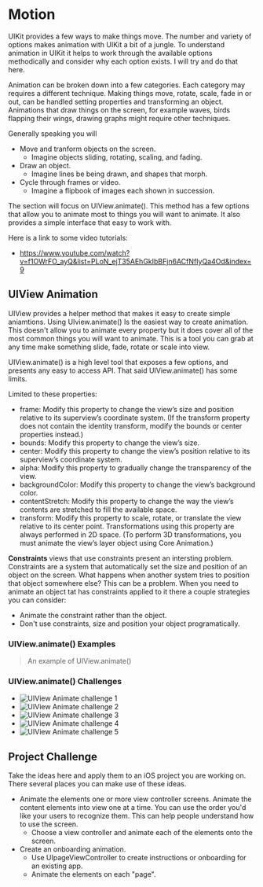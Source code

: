 # Motion 

UIKit provides a few ways to make things move. The number and variety of options makes animation 
with UIKit a bit of a jungle. To understand animation in UIKit it helps to work through the 
available options methodically and consider why each option exists. I will try and do that here. 

Animation can be broken down into a few categories. Each category may requires a different technique.
Making things move, rotate, scale, fade in or out, can be handled setting properties and transforming
an object. Animations that draw things on the screen, for example waves, birds flapping their wings,
drawing graphs might require other techniques. 

Generally speaking you will 

- Move and tranform objects on the screen.
    - Imagine objects sliding, rotating, scaling, and fading.
- Draw an object.
    - Imagine lines be being drawn, and shapes that morph. 
- Cycle through frames or video.
    - Imagine a flipbook of images each shown in succession. 

The section will focus on UIView.animate(). This method has a few options that allow you to animate
most to things you will want to animate. It also provides a simple interface that easy to work with. 

Here is a link to some video tutorials: 

- https://www.youtube.com/watch?v=f1OWrFO_ayQ&list=PLoN_ejT35AEhGkIbBFjn6ACfNfIyQa4Od&index=9

## UIView Animation

UIView provides a helper method that makes it easy to create simple aniamtions. Using UIview.animate()
Is the easiest way to create animation. This doesn't allow you to animate every property but it does
cover all of the most common things you will want to animate. This is a tool you can grab at any time
make something slide, fade, rotate or scale into view. 

UIView.animate() is a high level tool that exposes a few options, and presents any easy to access
API. That said UIView.animate() has some limits. 

Limited to these properties: 

- frame: Modify this property to change the view’s size and position relative to its superview’s coordinate system. (If the transform property does not contain the identity transform, modify the bounds or center properties instead.)
- bounds: Modify this property to change the view’s size.
- center: Modify this property to change the view’s position relative to its superview’s coordinate system.
- alpha: Modify this property to gradually change the transparency of the view.
- backgroundColor: Modify this property to change the view’s background color.
- contentStretch: Modify this property to change the way the view’s contents are stretched to fill the available space.
- transform: Modify this property to scale, rotate, or translate the view relative to its center point. Transformations using this property are always performed in 2D space. (To perform 3D transformations, you must animate the view’s layer object using Core Animation.)

**Constraints** views that use constraints present an intersting problem. Constraints are a system 
that automatically set the size and position of an object on the screen. What happens when another 
system tries to position that object somewhere else? This can be a problem. When you need to 
animate an object tat has constraints applied to it there a couple strategies you can consider: 

- Animate the constraint rather than the object. 
- Don't use constraints, size and position your object programatically. 

### UIView.animate() Examples 

> An example of UIView.animate()

### UIView.animate() Challenges 

- ![UIView Animate challenge 1](uiview-animation-1.gif)
- ![UIView Animate challenge 2](uiview-animation-2.gif)
- ![UIView Animate challenge 3](uiview-animation-3.gif)
- ![UIView Animate challenge 4](uiview-animation-4.gif)
- ![UIView Animate challenge 5](uiview-animation-5.gif)

## Project Challenge

Take the ideas here and apply them to an iOS project you are working on. There several places you 
can make use of these ideas. 

- Animate the elements one or more view controller screens. Animate the content elements into view
one at a time. You can use the order you'd like your users to recognize them. This can help 
people understand how to use the screen.
    - Choose a view controller and animate each of the elements onto the screen. 
- Create an onboarding animation.
    - Use UIpageViewController to create instructions or onboarding for an existing app. 
    - Animate the elements on each "page". 
    

